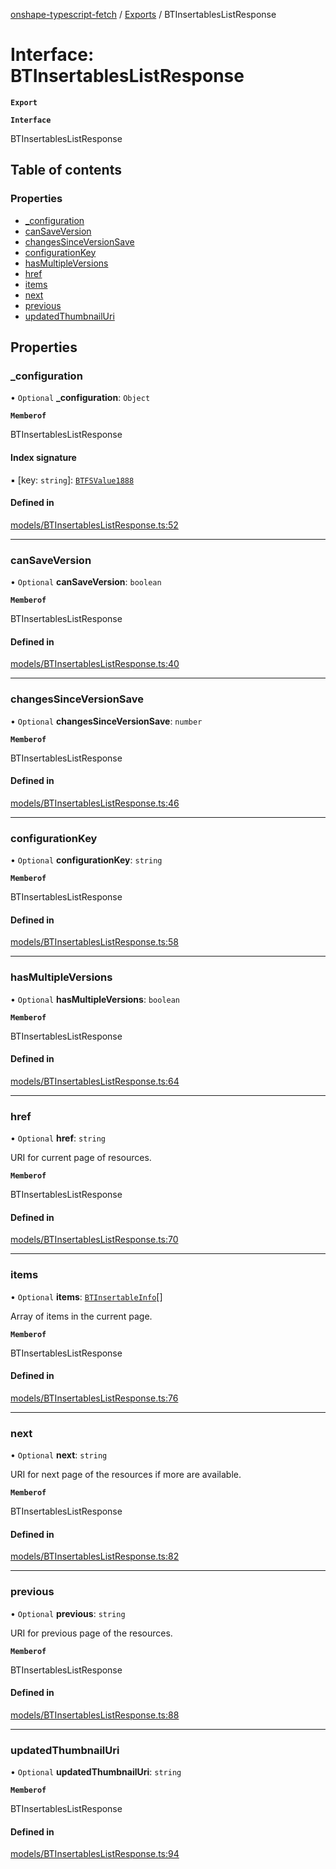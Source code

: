 [onshape-typescript-fetch](../README.md) / [Exports](../modules.md) / BTInsertablesListResponse

# Interface: BTInsertablesListResponse

**`Export`**

**`Interface`**

BTInsertablesListResponse

## Table of contents

### Properties

- [\_configuration](BTInsertablesListResponse.md#_configuration)
- [canSaveVersion](BTInsertablesListResponse.md#cansaveversion)
- [changesSinceVersionSave](BTInsertablesListResponse.md#changessinceversionsave)
- [configurationKey](BTInsertablesListResponse.md#configurationkey)
- [hasMultipleVersions](BTInsertablesListResponse.md#hasmultipleversions)
- [href](BTInsertablesListResponse.md#href)
- [items](BTInsertablesListResponse.md#items)
- [next](BTInsertablesListResponse.md#next)
- [previous](BTInsertablesListResponse.md#previous)
- [updatedThumbnailUri](BTInsertablesListResponse.md#updatedthumbnailuri)

## Properties

### \_configuration

• `Optional` **\_configuration**: `Object`

**`Memberof`**

BTInsertablesListResponse

#### Index signature

▪ [key: `string`]: [`BTFSValue1888`](BTFSValue1888.md)

#### Defined in

[models/BTInsertablesListResponse.ts:52](https://github.com/toebes/onshape-typescript-fetch/blob/3e11ae1/models/BTInsertablesListResponse.ts#L52)

___

### canSaveVersion

• `Optional` **canSaveVersion**: `boolean`

**`Memberof`**

BTInsertablesListResponse

#### Defined in

[models/BTInsertablesListResponse.ts:40](https://github.com/toebes/onshape-typescript-fetch/blob/3e11ae1/models/BTInsertablesListResponse.ts#L40)

___

### changesSinceVersionSave

• `Optional` **changesSinceVersionSave**: `number`

**`Memberof`**

BTInsertablesListResponse

#### Defined in

[models/BTInsertablesListResponse.ts:46](https://github.com/toebes/onshape-typescript-fetch/blob/3e11ae1/models/BTInsertablesListResponse.ts#L46)

___

### configurationKey

• `Optional` **configurationKey**: `string`

**`Memberof`**

BTInsertablesListResponse

#### Defined in

[models/BTInsertablesListResponse.ts:58](https://github.com/toebes/onshape-typescript-fetch/blob/3e11ae1/models/BTInsertablesListResponse.ts#L58)

___

### hasMultipleVersions

• `Optional` **hasMultipleVersions**: `boolean`

**`Memberof`**

BTInsertablesListResponse

#### Defined in

[models/BTInsertablesListResponse.ts:64](https://github.com/toebes/onshape-typescript-fetch/blob/3e11ae1/models/BTInsertablesListResponse.ts#L64)

___

### href

• `Optional` **href**: `string`

URI for current page of resources.

**`Memberof`**

BTInsertablesListResponse

#### Defined in

[models/BTInsertablesListResponse.ts:70](https://github.com/toebes/onshape-typescript-fetch/blob/3e11ae1/models/BTInsertablesListResponse.ts#L70)

___

### items

• `Optional` **items**: [`BTInsertableInfo`](BTInsertableInfo.md)[]

Array of items in the current page.

**`Memberof`**

BTInsertablesListResponse

#### Defined in

[models/BTInsertablesListResponse.ts:76](https://github.com/toebes/onshape-typescript-fetch/blob/3e11ae1/models/BTInsertablesListResponse.ts#L76)

___

### next

• `Optional` **next**: `string`

URI for next page of the resources if more are available.

**`Memberof`**

BTInsertablesListResponse

#### Defined in

[models/BTInsertablesListResponse.ts:82](https://github.com/toebes/onshape-typescript-fetch/blob/3e11ae1/models/BTInsertablesListResponse.ts#L82)

___

### previous

• `Optional` **previous**: `string`

URI for previous page of the resources.

**`Memberof`**

BTInsertablesListResponse

#### Defined in

[models/BTInsertablesListResponse.ts:88](https://github.com/toebes/onshape-typescript-fetch/blob/3e11ae1/models/BTInsertablesListResponse.ts#L88)

___

### updatedThumbnailUri

• `Optional` **updatedThumbnailUri**: `string`

**`Memberof`**

BTInsertablesListResponse

#### Defined in

[models/BTInsertablesListResponse.ts:94](https://github.com/toebes/onshape-typescript-fetch/blob/3e11ae1/models/BTInsertablesListResponse.ts#L94)

